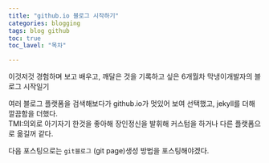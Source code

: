 ```yaml
---
title: "github.io 블로그 시작하기"
categories: blogging
tags: blog github
toc: true
toc_lavel: "목차"

---
```

이것저것 경험하며 보고 배우고, 깨달은 것을 기록하고 싶은 6개월차 막냉이개발자의 블로그 시작일기

여러 블로그 플랫폼을 검색해보다가 github.io가 멋있어 보여 선택했고, jekyll를 더해 깔끔함을 더했다.  
TMI:의외로 아기자기 한것을 좋아해 장인정신을 발휘해 커스텀을 하거나 다른 플랫폼으로 옮길꺼 같다.

다음 포스팅으로는 `git블로그` (git page)생성 방법을 포스팅해야겠다.
